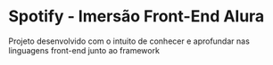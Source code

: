 # Spotify - Imersão Front-End Alura

Projeto desenvolvido com o intuito de conhecer e aprofundar nas linguagens front-end junto ao framework
